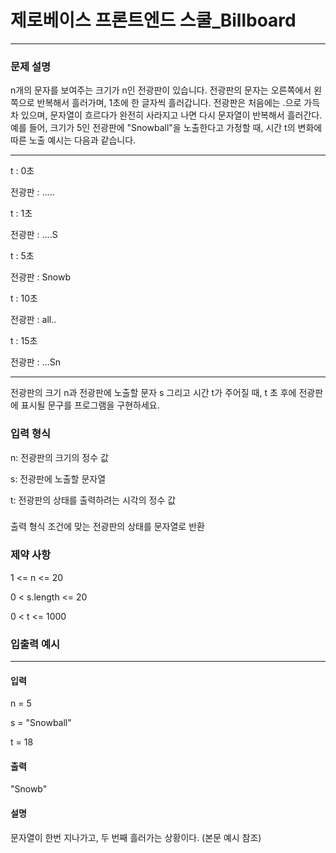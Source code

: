 # 제로베이스 프론트엔드 스쿨_Billboard

---

### 문제 설명
n개의 문자를 보여주는 크기가 n인 전광판이 있습니다.
전광판의 문자는 오른쪽에서 왼쪽으로 반복해서 흘러가며, 1초에 한 글자씩 흘러갑니다.
전광판은 처음에는 .으로 가득 차 있으며, 문자열이 흐르다가 완전히 사라지고 나면 다시 문자열이 반복해서 흘러간다.
예를 들어, 크기가 5인 전광판에 "Snowball"을 노출한다고 가정할 때, 시간 t의 변화에 따른 노출 예시는 다음과 같습니다.

---

t : 0초


전광판 : .....

t : 1초

전광판 : ....S

t : 5초

전광판 : Snowb

t : 10초

전광판 : all..

t : 15초

전광판 : ...Sn

---

전광판의 크기 n과 전광판에 노출할 문자 s 그리고 시간 t가 주어질 때, t 초 후에 전광판에 표시될 문구를 프로그램을 구현하세요.

### 입력 형식
n: 전광판의 크기의 정수 값

s: 전광판에 노출할 문자열

t: 전광판의 상태를 출력하려는 시각의 정수 값

###
출력 형식
조건에 맞는 전광판의 상태를 문자열로 반환

### 제약 사항
1 <= n <= 20

0 < s.length <= 20

0 < t <= 1000

### 입출력 예시

---

#### 입력
n = 5

s = "Snowball"

t = 18

#### 출력

"Snowb"

#### 설명
문자열이 한번 지나가고, 두 번째 흘러가는 상황이다. (본문 예시 참조)